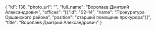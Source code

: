 {
    "id": 138,
    "photo_url": "",
    "full_name": "Воропаев Дмитрий Александрович",
    "offices": "[{\"id\": \"02-14\", \"name\": \"Прокуратура Оршанского района\", \"position\": \"старший помощник прокурора\"}]",
    "title": "Воропаев Дмитрий Александрович"
}